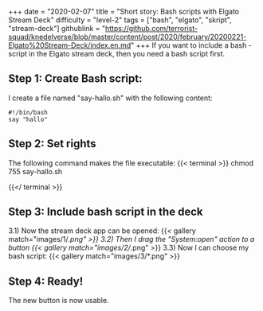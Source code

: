 +++
date = "2020-02-07"
title = "Short story: Bash scripts with Elgato Stream Deck"
difficulty = "level-2"
tags = ["bash", "elgato", "skript", "stream-deck"]
githublink = "https://github.com/terrorist-squad/knedelverse/blob/master/content/post/2020/february/20200221-Elgato%20Stream-Deck/index.en.md"
+++
If you want to include a bash - script in the Elgato stream deck, then you need a bash script first.
## Step 1: Create Bash script:
I create a file named "say-hallo.sh" with the following content:
```
#!/bin/bash
say "hallo"

```

## Step 2: Set rights
The following command makes the file executable:
{{< terminal >}}
chmod 755 say-hallo.sh

{{</ terminal >}}

## Step 3: Include bash script in the deck
3.1) Now the stream deck app can be opened:
{{< gallery match="images/1/*.png" >}}
3.2) Then I drag the "System:open" action to a button
{{< gallery match="images/2/*.png" >}}
3.3) Now I can choose my bash script:
{{< gallery match="images/3/*.png" >}}

## Step 4: Ready!
The new button is now usable.
